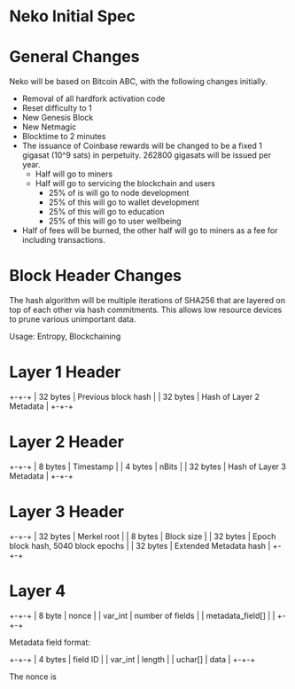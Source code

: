 # Neko Initial Spec

# General Changes

Neko will be based on Bitcoin ABC, with the following changes initially.

* Removal of all hardfork activation code
* Reset difficulty to 1
* New Genesis Block
* New Netmagic
* Blocktime to 2 minutes
* The issuance of Coinbase rewards will be changed to be a fixed 1 gigasat (10^9 sats) in perpetuity. 262800 gigasats will be issued per year.
  * Half will go to miners
  * Half will go to servicing the blockchain and users
    * 25% of is will go to node development
    * 25% of this will go to wallet development
    * 25% of this will go to education
    * 25% of this will go to user wellbeing
* Half of fees will be burned, the other half will go to miners as a fee for including transactions.

# Block Header Changes

The hash algorithm will be multiple iterations of SHA256 that are layered on top of each other via hash commitments. This allows low resource devices to prune various unimportant data.

Usage: Entropy, Blockchaining

# Layer 1 Header

+-+-+
| 32 bytes | Previous block hash |
| 32 bytes | Hash of Layer 2 Metadata |
+-+-+

# Layer 2 Header

+-+-+
| 8 bytes | Timestamp |
| 4 bytes | nBits |
| 32 bytes | Hash of Layer 3 Metadata |
+-+-+

# Layer 3 Header

+-+-+
| 32 bytes | Merkel root |
| 8 bytes | Block size |
| 32 bytes | Epoch block hash, 5040 block epochs |
| 32 bytes | Extended Metadata hash |
+-+-+

# Layer 4

+-+-+
| 8 byte | nonce | 
| var_int | number of fields |
| metadata_field[] | |
+-+-+

Metadata field format:

+-+-+
| 4 bytes | field ID |
| var_int | length |
| uchar[] | data |
+-+-+

The nonce is 